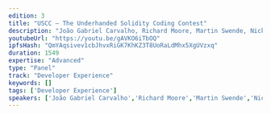 ```yaml
---
edition: 3
title: "USCC – The Underhanded Solidity Coding Contest"
description: "João Gabriel Carvalho, Richard Moore, Martin Swende, Nick Johnson discuss USCC – The Underhanded Solidity Coding Contest"
youtubeUrl: "https://youtu.be/gAVKO6iTbOQ"
ipfsHash: "QmYAqsivev1cbJhvxRiGK7KhKZ3T8UoRaLdMhx5XgUVzxq"
duration: 1549
expertise: "Advanced"
type: "Panel"
track: "Developer Experience"
keywords: []
tags: ['Developer Experience']
speakers: ['João Gabriel Carvalho','Richard Moore','Martin Swende','Nick Johnson']
---
```

